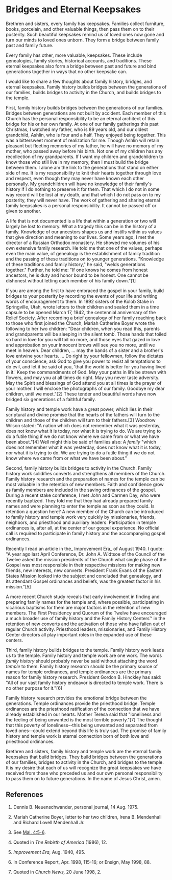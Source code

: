 # Bridges and Eternal Keepsakes

Brethren and sisters, every family has keepsakes. Families collect furniture,
books, porcelain, and other valuable things, then pass them on to their
posterity. Such beautiful keepsakes remind us of loved ones now gone and turn
our minds to loved ones unborn. They form a bridge between family past and
family future.

Every family has other, more valuable, keepsakes. These include genealogies,
family stories, historical accounts, and traditions. These eternal keepsakes
also form a bridge between past and future and bind generations together in
ways that no other keepsake can.

I would like to share a few thoughts about family history, bridges, and
eternal keepsakes. Family history builds bridges between the generations of
our families, builds bridges to activity in the Church, and builds bridges to
the temple.

First, family history builds bridges between the generations of our families.
Bridges between generations are not built by accident. Each member of this
Church has the personal responsibility to be an eternal architect of this
bridge for his or her own family. At one of our family gatherings this past
Christmas, I watched my father, who is 89 years old, and our oldest
grandchild, Ashlin, who is four and a half. They enjoyed being together. This
was a bittersweet moment of realization for me. Though Ashlin will retain
pleasant but fleeting memories of my father, he will have no memory of my
mother, who passed away before his birth. Not one of my children has any
recollection of my grandparents. If I want my children and grandchildren to
know those who still live in my memory, then I must build the bridge between
them. I alone am the link to the generations that stand on either side of me.
It is my responsibility to knit their hearts together through love and
respect, even though they may never have known each other personally. My
grandchildren will have no knowledge of their family's history if I do nothing
to preserve it for them. That which I do not in some way record will be lost
at my death, and that which I do not pass on to my posterity, they will never
have. The work of gathering and sharing eternal family keepsakes is a personal
responsibility. It cannot be passed off or given to another.

A life that is not documented is a life that within a generation or two will
largely be lost to memory. What a tragedy this can be in the history of a
family. Knowledge of our ancestors shapes us and instills within us values
that give direction and meaning to our lives. Some years ago, I met the
director of a Russian Orthodox monastery. He showed me volumes of his own
extensive family research. He told me that one of the values, perhaps even the
main value, of genealogy is the establishment of family tradition and the
passing of these traditions on to younger generations. "Knowledge of these
traditions and family history," he said, "welds generations together."
Further, he told me: "If one knows he comes from honest ancestors, he is duty
and honor bound to be honest. One cannot be dishonest without letting each
member of his family down."[1]

If you are among the first to have embraced the gospel in your family, build
bridges to your posterity by recording the events of your life and writing
words of encouragement to them. In 1892 sisters of the Kolob Stake in
Springville, Utah, wrote letters to their children and sealed them in a time
capsule to be opened March 17, 1942, the centennial anniversary of the Relief
Society. After recording a brief genealogy of her family reaching back to
those who first joined the Church, Mariah Catherine Boyer wrote the following
to her two children: "Dear children, when you read this, parents and
grandparents will be sleeping in the silent tomb. Those hands that toiled so
hard in love for you will toil no more, and those eyes that gazed in love and
approbation on your innocent brows will see you no more, until we meet in
heaven. Dear children, ... may the bands of a sister and a brother's love
entwine your hearts. ... Do right by your fellowmen, follow the dictates of your
conscience, ask God to give you power to resist all temptations to do evil,
and let it be said of you, 'that the world is better for you having lived in
it.' Keep the commandments of God. May your paths in life be strewn with
flowers, and may you at all times do right. May you never taste adversity. May
the Spirit and blessings of God attend you at all times is the prayer of your
mother. I will enclose the photographs of our family. Goodbye my dear
children, until we meet."[2] These tender and beautiful words have now bridged
six generations of a faithful family.

Family history and temple work have a great power, which lies in their
scriptural and divine promise that the hearts of the fathers will turn to the
children and those of the children will turn to their fathers.[3] Woodrow
Wilson stated: "A nation which does not remember what it was yesterday, does
not know what it is today, nor what it is trying to do. We are trying to do a
futile thing if we do not know where we came from or what we have been
about."[4] Well might this be said of families also: A _family_ "which does
not remember what it was yesterday, does not know what it is today, nor what
it is trying to do. We are trying to do a futile thing if we do not know where
we came from or what we have been about."

Second, family history builds bridges to activity in the Church. Family
history work solidifies converts and strengthens all members of the Church.
Family history research and the preparation of names for the temple can be
most valuable in the retention of new members. Faith and confidence grow as
family members are included in the saving ordinances of the gospel. During a
recent stake conference, I met John and Carmen Day, who were recently
baptized. They told me that they had already prepared family names and were
planning to enter the temple as soon as they could. Is retention a question
here? A new member of the Church can be introduced to family history and
temple work very quickly by missionaries, friends, neighbors, and priesthood
and auxiliary leaders. Participation in temple ordinances is, after all, at
the center of our gospel experience. No official call is required to
participate in family history and the accompanying gospel ordinances.

Recently I read an article in the_ Improvement Era_ of August 1940. I quote:
"A year ago last April Conference, Dr. John A. Widtsoe of the Council of the
Twelve asked the mission presidents of the Church what single phase of the
Gospel was most responsible in their respective missions for making new
friends, new interests, new converts. President Frank Evans of the Eastern
States Mission looked into the subject and concluded that genealogy, and its
attendant Gospel ordinances and beliefs, was the greatest factor in his
mission."[5]

A more recent Church study reveals that early involvement in finding and
preparing family names for the temple and, where possible, participating in
vicarious baptisms for them are major factors in the retention of new members.
The First Presidency and Quorum of the Twelve have encouraged a much broader
use of family history and the Family History Centers™ in the retention of new
converts and the activation of those who have fallen out of regular Church
activity. Priesthood leaders, missionaries, and Family History Center
directors all play important roles in the expanded use of these centers.

Third, family history builds bridges to the temple. Family history work leads
us to the temple. Family history and temple work are one work. The words
_family history_ should probably never be said without attaching the word
_temple_ to them. Family history research should be the primary source of
names for temple ordinances, and temple ordinances are the primary reason for
family history research. President Gordon B. Hinckley has said: "All of our
vast family history endeavor is directed to temple work. There is no other
purpose for it."[6]

Family history research provides the emotional bridge between the generations.
Temple ordinances provide the priesthood bridge. Temple ordinances are the
priesthood ratification of the connection that we have already established in
our hearts. Mother Teresa said that "loneliness and the feeling of being
unwanted is the most terrible poverty."[7] The thought that this poverty of
loneliness--this being unwanted and separated from loved ones--could extend
beyond this life is truly sad. The promise of family history and temple work
is eternal connection born of both love and priesthood ordinances.

Brethren and sisters, family history and temple work are the eternal family
keepsakes that build bridges. They build bridges between the generations of
our families, bridges to activity in the Church, and bridges to the temple. It
is my desire that each of us will recognize the great keepsakes we have
received from those who preceded us and our own personal responsibility to
pass them on to future generations. In the name of Jesus Christ, amen.

## References

  1. Dennis B. Neuenschwander, personal journal, 14 Aug. 1975.

  2. Mariah Catherine Boyer, letter to her two children, Irena B. Mendenhall and Richard Lovell Mendenhall Jr.

  3. See [Mal. 4:5-6](https://www.lds.org/scriptures/ot/mal/4.5-6?lang=eng#4).

  4. Quoted in _The Rebirth of America_ (1986), 12.

  5. _Improvement Era,_ Aug. 1940, 495.

  6. In Conference Report, Apr. 1998, 115-16; or Ensign, May 1998, 88.

  7. Quoted in _Church News,_ 20 June 1998, 2.

